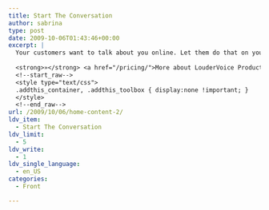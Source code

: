 ```yaml
---
title: Start The Conversation
author: sabrina
type: post
date: 2009-10-06T01:43:46+00:00
excerpt: |
  Your customers want to talk about you online. Let them do that on your own site, not some third-party hub. Authentic reviews by verified customers are now a must-have if you are selling online.
  
  <strong>»</strong> <a href="/pricing/">More about LouderVoice Products</a>
  <!--start_raw-->
  <style type="text/css">
  .addthis_container, .addthis_toolbox { display:none !important; }
  </style>
  <!--end_raw-->
url: /2009/10/06/home-content-2/
ldv_item:
  - Start The Conversation
ldv_limit:
  - 5
ldv_write:
  - 1
ldv_single_language:
  - en_US
categories:
  - Front

---
```

